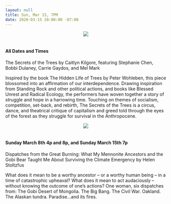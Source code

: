 ```yaml
---
layout: null
title: Sun, Mar 15, 7PM
date: 2020-03-15 20:00:00 -07:00
---
```

<div style="text-align: center;"><img src="{{ 'img/secretofthetrees.jpeg' | absolute_url }}"></div>
<br>
<h4>All Dates and Times</h4>

The Secrets of the Trees by Caitlyn Kilgore, featuring Stephanie Chen, Bobbi Dulaney, Carrie Gaydos, and Mel Mark

Inspired by the book The Hidden Life of Trees by Peter Wohleben, this piece blossomed into an affirmation of our interdependence. Drawing inspiration from Standing Rock and other political actions, and books like Blessed Unrest and Radical Ecology, the performers have woven together a story of struggle and hope in a harrowing time. Touching on themes of socialism, competition, set-back, and rebirth, The Secrets of the Trees is a circus, dance, and theatrical critique of capitalism and greed told through the eyes of the forest as they struggle for survival in the Anthropocene.


<div style="text-align: center;"><img src="{{ 'img/climateemergency.jpeg' | absolute_url }}"></div>

<br>
<h4>Sunday March 8th 4p and 8p, and Sunday March 15th 7p</h4>

Dispatches from the Great Burning: What My Mennonite Ancestors and the Gobi Bear Taught Me About Surviving the Climate Emergency by Helen Stoltzfus

What does it mean to be a worthy ancestor – or a worthy human being – in a time of catastrophic upheaval? What does it mean to act audaciously – without knowing the outcome of one’s actions? One woman, six dispatches from: The Gobi Desert of Mongolia. The Big Bang. The Civil War. Oakland. The Alaskan tundra. Paradise…and its fires.
